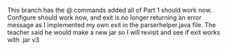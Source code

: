 This branch has the @ commands added all of Part 1 should work now.
Configure should work now, and exit is no longer returning an error message as I implemented my own exit in the parserhelper.java file. The teacher said he would make a new jar so I will revisit and see if exit works with .jar v3
